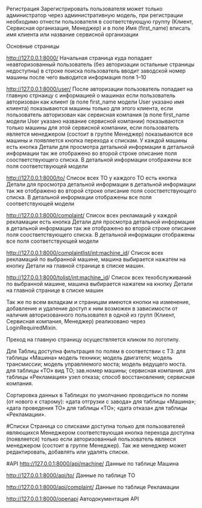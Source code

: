 Регистрация
Зарегистрировать пользователя может только администратор через административную модель, при регистрации необходимо 
отнести пользователя в соответствующую группу (Клиент, Сервисная организация, Менеджер) и в поле Имя (first_name)
вписать имя клиента или название сервисной организации

Основные страницы

http://127.0.0.1:8000/
Начальная страница куда попадает неавторизованный пользователь (без авторизации остальные страницы недоступны)
в строке поиска пользователь вводит заводской номер машины после чего выводится информация поля 1–10

http://127.0.0.1:8000/user/
После авторизации пользователь попадает на главную стрнаицу с информацией о машинах если пользователь авторизован как клиент (в поле first_name модели User указано имя клиента) показываются машины только для этого клиента, если пользователь авторизован как сервисная компания (в поле first_name модели User указано название сервисной компании) показываются только машины для этой сервисной компании, если пользователь является менеджером (состоит в группе Менеджер) показываются все машины и появляется кнопка перехода к спискам. У каждой машины есть кнопка Детали для просмотра детальной информации в детальной информации так же отображено во второй строке описание поля соостветствующего списка. В детальной информации отображены все поля соответствующей модели

http://127.0.0.1:8000/to/
Список всех ТО у каждого ТО есть кнопка Детали для просмотра детальной информации в детальной информации так же отображено во второй 				строке описание поля соостветствующего списка. В детальной информации отображены все поля соответствующей модели

http://127.0.0.1:8000/complaint/
Список всех рекламаций у каждой рекламации есть кнопка Детали для просмотра детальной информации в детальной информации так же отображено во второй 			строке описание поля соостветствующего списка. В детальной информации отображены все поля соответствующей модели
    
http://127.0.0.1:8000/complaintlist/<int:machine_id>/
Список всех рекламаций по выбранной машине, машина выбирается нажатем на кнопку Детали на главной странице в списке машин.
							

http://127.0.0.1:8000/tolist/<int:machine_id>/
Список всех техобслуживаний по выбранной машине, машина выбирается нажатем на кнопку Детали на главной странице в списке машин
    
Так же по всем вкладкам и страницам имеются кнопки на изменение, добавление и удаление доступ к ним возможен в зависимости 
от наличия авторизованного пользовател в одной из групп (Клиент, Сервисная компания, Менеджер) реализовано через LoginRequiredMixin.

Преход на главную страницу осуществляется кликом по логотипу.

Для Таблиц доступна фильтрация по полям в соответствии с ТЗ:
для таблицы «Машина»
	модель техники;
	модель двигателя;
	модель трансмиссии;
	модель управляемого моста;
	модель ведущего моста.
для таблицы «ТО»
	вид ТО;
	зав.номер машины;
	сервисная компания.
для таблицы «Рекламация»
	узел отказа;
	способ восстановления;
	сервисная компания.

Сортировка данных в Таблицах по умолчанию проводиться по полям (от нового к старому):
«дата отгрузки с завода» для таблицы «Машина»;
«дата проведения ТО» для таблицы «ТО»;
«дата отказа« для таблицы «Рекламации».

#Списки
Страница со списками доступна только для пользователей являющихся Менеджером соответствующая кнопка перехода
доступна (появляется) только если авторизованный пользователь являеся менеджером (состоит в группе Менеджер).
Так же менеджер может редактировать, добавлять или удалять списки.

#API
http://127.0.0.1:8000/api/machine/ Данные по таблице Машина

http://127.0.0.1:8000/api/to/ Данные по таблице ТО

http://127.0.0.1:8000/api/complaint/ Данные по таблице Рекламации

http://127.0.0.1:8000/openapi Автодокументация API


